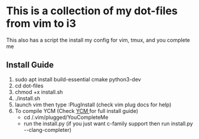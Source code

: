 # This is a collection of my dot-files from vim to i3
This also has a script the install my config for vim, tmux, and you complete me
## Install Guide
  1. sudo apt install build-essential cmake python3-dev
  2. cd dot-files
  3. chmod +x install.sh
  4. ./install.sh
  5. launch vim then type :PlugInstall (check vim plug docs for help)
  6. To compile YCM (Check [YCM ](https://github.com/Valloric/YouCompleteMe#linux-64-bit)for full install guide)
      * cd /.vim/plugged/YouCompleteMe
      * run the install.py (if you just want c-family support then run install.py --clang-completer)
